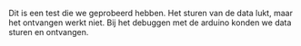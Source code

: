 Dit is een test die we geprobeerd hebben. Het sturen van de data lukt, maar het ontvangen werkt niet.
Bij het debuggen met de arduino konden we data sturen en ontvangen.
